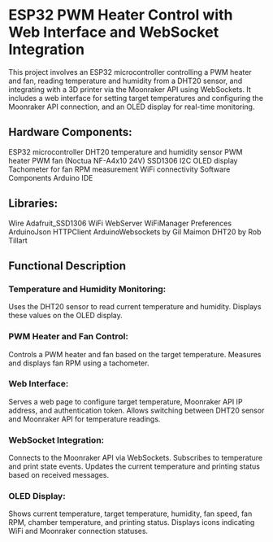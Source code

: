 # ESP32 PWM Heater Control with Web Interface and WebSocket Integration

This project involves an ESP32 microcontroller controlling a PWM heater and fan, reading temperature and humidity from a DHT20 sensor, and integrating with a 3D printer via the Moonraker API using WebSockets. It includes a web interface for setting target temperatures 
and configuring the Moonraker API connection, and an OLED display for real-time monitoring.

## Hardware Components:

ESP32 microcontroller
DHT20 temperature and humidity sensor
PWM heater
PWM fan (Noctua NF-A4x10 24V)
SSD1306 I2C OLED display
Tachometer for fan RPM measurement
WiFi connectivity
Software Components
Arduino IDE

## Libraries:

Wire
Adafruit_SSD1306
WiFi
WebServer
WiFiManager
Preferences
ArduinoJson
HTTPClient
ArduinoWebsockets by Gil Maimon
DHT20 by Rob Tillart

## Functional Description
### Temperature and Humidity Monitoring:
Uses the DHT20 sensor to read current temperature and humidity.
Displays these values on the OLED display.
### PWM Heater and Fan Control:
Controls a PWM heater and fan based on the target temperature.
Measures and displays fan RPM using a tachometer.
### Web Interface:
Serves a web page to configure target temperature, Moonraker API IP address, and authentication token.
Allows switching between DHT20 sensor and Moonraker API for temperature readings.
### WebSocket Integration:
Connects to the Moonraker API via WebSockets.
Subscribes to temperature and print state events.
Updates the current temperature and printing status based on received messages.
### OLED Display:
Shows current temperature, target temperature, humidity, fan speed, fan RPM, chamber temperature, and printing status.
Displays icons indicating WiFi and Moonraker connection statuses.
